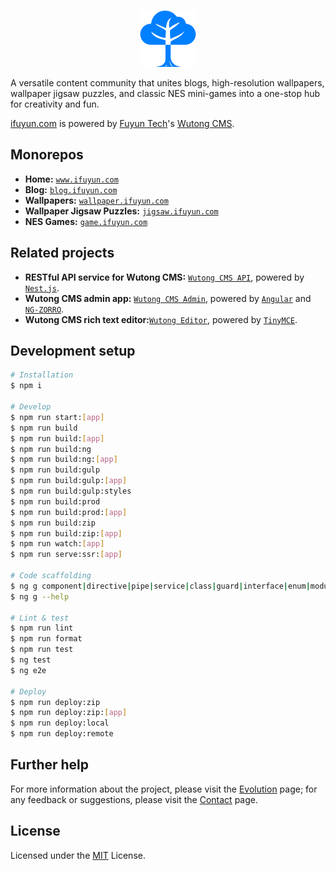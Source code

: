 <br/>
<p align="center">
  <a href="https://www.ifuyun.com" title="心之所向，素履以往 - 浮云网" target="_blank">
    <img src="./public/favicon.png" height="90" alt="Logo of ifuyun.com" />
  </a>
</p>

A versatile content community that unites blogs, high-resolution wallpapers, wallpaper jigsaw puzzles, and classic NES mini-games into a one-stop hub for creativity and fun.

[ifuyun.com](https://www.ifuyun.com) is powered by [Fuyun Tech](https://www.ireadpay.com)'s [Wutong CMS](https://admin.ireadpay.com/auth/login?appId=00m3ln4mfe58zyk1).

## Monorepos

- **Home:** [`www.ifuyun.com`](https://www.ifuyun.com)
- **Blog:** [`blog.ifuyun.com`](https://blog.ifuyun.com)
- **Wallpapers:** [`wallpaper.ifuyun.com`](https://wallpaper.ifuyun.com)
- **Wallpaper Jigsaw Puzzles:** [`jigsaw.ifuyun.com`](https://jigsaw.ifuyun.com)
- **NES Games:** [`game.ifuyun.com`](https://game.ifuyun.com)

## Related projects

- **RESTful API service for Wutong CMS:** [`Wutong CMS API`](https://www.ireadpay.com), powered by [`Nest.js`](https://nestjs.com).
- **Wutong CMS admin app:** [`Wutong CMS Admin`](https://admin.ireadpay.com), powered by [`Angular`](https://angular.dev) and [`NG-ZORRO`](https://github.com/NG-ZORRO/ng-zorro-antd).
- **Wutong CMS rich text editor:**[`Wutong Editor`](https://bitbucket.org/ifuyun/tinymce), powered by [`TinyMCE`](https://www.tiny.cloud).

## Development setup

```bash
# Installation
$ npm i

# Develop
$ npm run start:[app]
$ npm run build
$ npm run build:[app]
$ npm run build:ng
$ npm run build:ng:[app]
$ npm run build:gulp
$ npm run build:gulp:[app]
$ npm run build:gulp:styles
$ npm run build:prod
$ npm run build:prod:[app]
$ npm run build:zip
$ npm run build:zip:[app]
$ npm run watch:[app]
$ npm run serve:ssr:[app]

# Code scaffolding
$ ng g component|directive|pipe|service|class|guard|interface|enum|module name
$ ng g --help

# Lint & test
$ npm run lint
$ npm run format
$ npm run test
$ ng test
$ ng e2e

# Deploy
$ npm run deploy:zip
$ npm run deploy:zip:[app]
$ npm run deploy:local
$ npm run deploy:remote
```

## Further help

For more information about the project, please visit the [Evolution](https://www.ifuyun.com/evolution) page; for any feedback or suggestions, please visit the [Contact](https://www.ifuyun.com/contactus) page.

## License

Licensed under the [MIT](/LICENSE) License.
